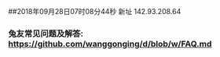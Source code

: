 ##2018年09月28日07时08分44秒 新址 142.93.208.64
### 兔友常见问题及解答: https://github.com/wanggonging/d/blob/w/FAQ.md
